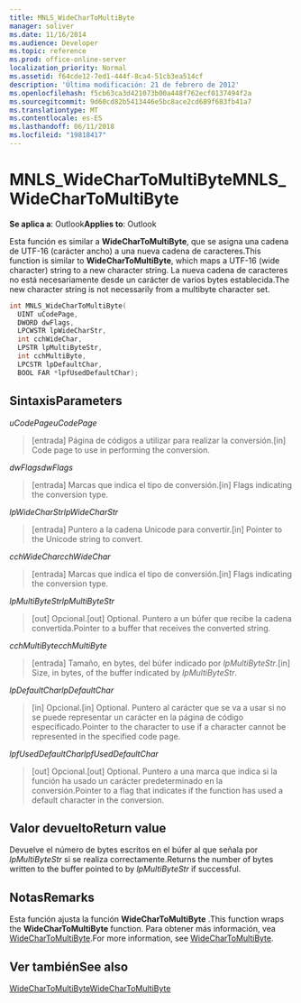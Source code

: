 ```yaml
---
title: MNLS_WideCharToMultiByte
manager: soliver
ms.date: 11/16/2014
ms.audience: Developer
ms.topic: reference
ms.prod: office-online-server
localization_priority: Normal
ms.assetid: f64cde12-7ed1-444f-8ca4-51cb3ea514cf
description: 'Última modificación: 21 de febrero de 2012'
ms.openlocfilehash: f5cb63ca3d421073b00a448f762ecf0137494f2a
ms.sourcegitcommit: 9d60cd82b5413446e5bc8ace2cd689f683fb41a7
ms.translationtype: MT
ms.contentlocale: es-ES
ms.lasthandoff: 06/11/2018
ms.locfileid: "19818417"
---
```

# <a name="mnlswidechartomultibyte"></a><span data-ttu-id="503da-103">MNLS_WideCharToMultiByte</span><span class="sxs-lookup"><span data-stu-id="503da-103">MNLS_WideCharToMultiByte</span></span>

  
  
<span data-ttu-id="503da-104">**Se aplica a**: Outlook</span><span class="sxs-lookup"><span data-stu-id="503da-104">**Applies to**: Outlook</span></span> 
  
<span data-ttu-id="503da-105">Esta función es similar a **WideCharToMultiByte**, que se asigna una cadena de UTF-16 (carácter ancho) a una nueva cadena de caracteres.</span><span class="sxs-lookup"><span data-stu-id="503da-105">This function is similar to **WideCharToMultiByte**, which maps a UTF-16 (wide character) string to a new character string.</span></span> <span data-ttu-id="503da-106">La nueva cadena de caracteres no está necesariamente desde un carácter de varios bytes establecida.</span><span class="sxs-lookup"><span data-stu-id="503da-106">The new character string is not necessarily from a multibyte character set.</span></span>
  
```cpp
int MNLS_WideCharToMultiByte(
  UINT uCodePage,
  DWORD dwFlags,
  LPCWSTR lpWideCharStr,
  int cchWideChar,
  LPSTR lpMultiByteStr,
  int cchMultiByte,
  LPCSTR lpDefaultChar,
  BOOL FAR *lpfUsedDefaultChar);
```

## <a name="parameters"></a><span data-ttu-id="503da-107">Sintaxis</span><span class="sxs-lookup"><span data-stu-id="503da-107">Parameters</span></span>

 <span data-ttu-id="503da-108">_uCodePage_</span><span class="sxs-lookup"><span data-stu-id="503da-108">_uCodePage_</span></span>
  
> <span data-ttu-id="503da-109">[entrada] Página de códigos a utilizar para realizar la conversión.</span><span class="sxs-lookup"><span data-stu-id="503da-109">[in] Code page to use in performing the conversion.</span></span>
    
 <span data-ttu-id="503da-110">_dwFlags_</span><span class="sxs-lookup"><span data-stu-id="503da-110">_dwFlags_</span></span>
  
> <span data-ttu-id="503da-111">[entrada] Marcas que indica el tipo de conversión.</span><span class="sxs-lookup"><span data-stu-id="503da-111">[in] Flags indicating the conversion type.</span></span>
    
 <span data-ttu-id="503da-112">_lpWideCharStr_</span><span class="sxs-lookup"><span data-stu-id="503da-112">_lpWideCharStr_</span></span>
  
> <span data-ttu-id="503da-113">[entrada] Puntero a la cadena Unicode para convertir.</span><span class="sxs-lookup"><span data-stu-id="503da-113">[in] Pointer to the Unicode string to convert.</span></span>
    
 <span data-ttu-id="503da-114">_cchWideChar_</span><span class="sxs-lookup"><span data-stu-id="503da-114">_cchWideChar_</span></span>
  
> <span data-ttu-id="503da-115">[entrada] Marcas que indica el tipo de conversión.</span><span class="sxs-lookup"><span data-stu-id="503da-115">[in] Flags indicating the conversion type.</span></span>
    
 <span data-ttu-id="503da-116">_lpMultiByteStr_</span><span class="sxs-lookup"><span data-stu-id="503da-116">_lpMultiByteStr_</span></span>
  
> <span data-ttu-id="503da-117">[out] Opcional.</span><span class="sxs-lookup"><span data-stu-id="503da-117">[out] Optional.</span></span> <span data-ttu-id="503da-118">Puntero a un búfer que recibe la cadena convertida.</span><span class="sxs-lookup"><span data-stu-id="503da-118">Pointer to a buffer that receives the converted string.</span></span>
    
 <span data-ttu-id="503da-119">_cchMultiByte_</span><span class="sxs-lookup"><span data-stu-id="503da-119">_cchMultiByte_</span></span>
  
> <span data-ttu-id="503da-120">[entrada] Tamaño, en bytes, del búfer indicado por _lpMultiByteStr_.</span><span class="sxs-lookup"><span data-stu-id="503da-120">[in] Size, in bytes, of the buffer indicated by  _lpMultiByteStr_.</span></span>
    
 <span data-ttu-id="503da-121">_lpDefaultChar_</span><span class="sxs-lookup"><span data-stu-id="503da-121">_lpDefaultChar_</span></span>
  
> <span data-ttu-id="503da-122">[in] Opcional.</span><span class="sxs-lookup"><span data-stu-id="503da-122">[in] Optional.</span></span> <span data-ttu-id="503da-123">Puntero al carácter que se va a usar si no se puede representar un carácter en la página de código especificado.</span><span class="sxs-lookup"><span data-stu-id="503da-123">Pointer to the character to use if a character cannot be represented in the specified code page.</span></span>
    
 <span data-ttu-id="503da-124">_lpfUsedDefaultChar_</span><span class="sxs-lookup"><span data-stu-id="503da-124">_lpfUsedDefaultChar_</span></span>
  
> <span data-ttu-id="503da-125">[out] Opcional.</span><span class="sxs-lookup"><span data-stu-id="503da-125">[out] Optional.</span></span> <span data-ttu-id="503da-126">Puntero a una marca que indica si la función ha usado un carácter predeterminado en la conversión.</span><span class="sxs-lookup"><span data-stu-id="503da-126">Pointer to a flag that indicates if the function has used a default character in the conversion.</span></span>
    
## <a name="return-value"></a><span data-ttu-id="503da-127">Valor devuelto</span><span class="sxs-lookup"><span data-stu-id="503da-127">Return value</span></span>

<span data-ttu-id="503da-128">Devuelve el número de bytes escritos en el búfer al que señala por _lpMultiByteStr_ si se realiza correctamente.</span><span class="sxs-lookup"><span data-stu-id="503da-128">Returns the number of bytes written to the buffer pointed to by  _lpMultiByteStr_ if successful.</span></span> 
  
## <a name="remarks"></a><span data-ttu-id="503da-129">Notas</span><span class="sxs-lookup"><span data-stu-id="503da-129">Remarks</span></span>

<span data-ttu-id="503da-130">Esta función ajusta la función **WideCharToMultiByte** .</span><span class="sxs-lookup"><span data-stu-id="503da-130">This function wraps the **WideCharToMultiByte** function.</span></span> <span data-ttu-id="503da-131">Para obtener más información, vea [WideCharToMultiByte](http://msdn.microsoft.com/es-es/library/dd374130%28VS.85%29.aspx).</span><span class="sxs-lookup"><span data-stu-id="503da-131">For more information, see [WideCharToMultiByte](http://msdn.microsoft.com/es-es/library/dd374130%28VS.85%29.aspx).</span></span>
  
## <a name="see-also"></a><span data-ttu-id="503da-132">Ver también</span><span class="sxs-lookup"><span data-stu-id="503da-132">See also</span></span>



[<span data-ttu-id="503da-133">WideCharToMultiByte</span><span class="sxs-lookup"><span data-stu-id="503da-133">WideCharToMultiByte</span></span>](http://msdn.microsoft.com/es-es/library/dd374130%28VS.85%29.aspx)

